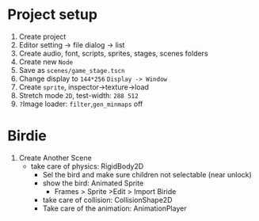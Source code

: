 # Project setup
1. Create project
2. Editor setting -> file dialog -> list
3. Create audio, font, scripts, sprites, stages, scenes folders
4. Create new `Node`
5. Save as `scenes/game_stage.tscn`
6. Change display to `144*256` `Display -> Window`
7. Create `sprite`, inspector->texture->load
8. Stretch mode `2D`, test-width: `288 512`
9. `?`Image loader: `filter`,`gen_minmaps` off

# Birdie
1. Create Another Scene
    * take care of physics: RigidBody2D
        * Sel the bird and make sure children not selectable (near unlock)
        * show the bird: Animated Sprite
            * Frames > Sprite >Edit > Import Biride
        * take care of collision: CollisionShape2D
        * Take care of the animation: AnimationPlayer

